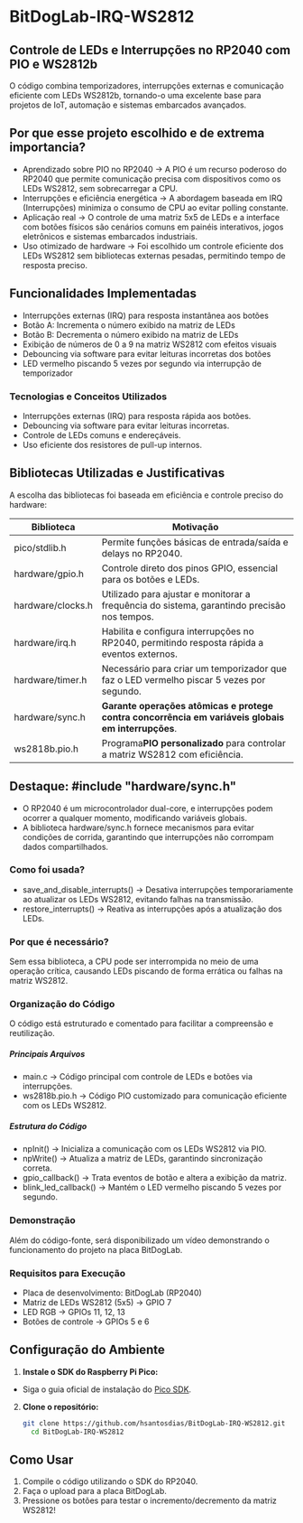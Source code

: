 # BitDogLab-IRQ-WS2812

## Controle de LEDs e Interrupções no RP2040 com PIO e WS2812b

O código combina temporizadores, interrupções externas e comunicação eficiente com LEDs WS2812b, tornando-o uma excelente base para projetos de IoT, automação e sistemas embarcados avançados.

## **Por que esse projeto escolhido e de extrema importancia?**

- Aprendizado sobre PIO no RP2040 → A PIO é um recurso poderoso do RP2040 que permite comunicação precisa com dispositivos como os LEDs WS2812, sem sobrecarregar a CPU.
- Interrupções e eficiência energética → A abordagem baseada em IRQ (Interrupções) minimiza o consumo de CPU ao evitar polling constante.
- Aplicação real → O controle de uma matriz 5x5 de LEDs e a interface com botões físicos são cenários comuns em painéis interativos, jogos eletrônicos e sistemas embarcados industriais.
- Uso otimizado de hardware → Foi escolhido um controle eficiente dos LEDs WS2812 sem bibliotecas externas pesadas, permitindo tempo de resposta preciso.

## Funcionalidades Implementadas

- Interrupções externas (IRQ) para resposta instantânea aos botões
- Botão A: Incrementa o número exibido na matriz de LEDs
- Botão B: Decrementa o número exibido na matriz de LEDs
- Exibição de números de 0 a 9 na matriz WS2812 com efeitos visuais
- Debouncing via software para evitar leituras incorretas dos botões
- LED vermelho piscando 5 vezes por segundo via interrupção de temporizador

### Tecnologias e Conceitos Utilizados

- Interrupções externas (IRQ) para resposta rápida aos botões.
- Debouncing via software para evitar leituras incorretas.
- Controle de LEDs comuns e endereçáveis.
- Uso eficiente dos resistores de pull-up internos.

## Bibliotecas Utilizadas e Justificativas

A escolha das bibliotecas foi baseada em eficiência e controle preciso do hardware:

| Biblioteca        | Motivação                                                                                                     |
| ----------------- | --------------------------------------------------------------------------------------------------------------- |
| pico/stdlib.h     | Permite funções básicas de entrada/saída e delays no RP2040.                                                |
| hardware/gpio.h   | Controle direto dos pinos GPIO, essencial para os botões e LEDs.                                               |
| hardware/clocks.h | Utilizado para ajustar e monitorar a frequência do sistema, garantindo precisão nos tempos.                   |
| hardware/irq.h    | Habilita e configura interrupções no RP2040, permitindo resposta rápida a eventos externos.                  |
| hardware/timer.h  | Necessário para criar um temporizador que faz o LED vermelho piscar 5 vezes por segundo.                       |
| hardware/sync.h   | **Garante operações atômicas e protege contra concorrência em variáveis globais em interrupções**. |
| ws2818b.pio.h     | Programa**PIO personalizado** para controlar a matriz WS2812 com eficiência.                             |

## Destaque: #include "hardware/sync.h"

- O RP2040 é um microcontrolador dual-core, e interrupções podem ocorrer a qualquer momento, modificando variáveis globais.
- A biblioteca hardware/sync.h fornece mecanismos para evitar condições de corrida, garantindo que interrupções não corrompam dados compartilhados.

### Como foi usada?

- save_and_disable_interrupts() → Desativa interrupções temporariamente ao atualizar os LEDs WS2812, evitando falhas na transmissão.
- restore_interrupts() → Reativa as interrupções após a atualização dos LEDs.

### Por que é necessário?

Sem essa biblioteca, a CPU pode ser interrompida no meio de uma operação crítica, causando LEDs piscando de forma errática ou falhas na matriz WS2812.

### Organização do Código

O código está estruturado e comentado para facilitar a compreensão e reutilização.

##### Principais Arquivos

- main.c → Código principal com controle de LEDs e botões via interrupções.
- ws2818b.pio.h → Código PIO customizado para comunicação eficiente com os LEDs WS2812.

##### Estrutura do Código

- npInit() → Inicializa a comunicação com os LEDs WS2812 via PIO.
- npWrite() → Atualiza a matriz de LEDs, garantindo sincronização correta.
- gpio_callback() → Trata eventos de botão e altera a exibição da matriz.
- blink_led_callback() → Mantém o LED vermelho piscando 5 vezes por segundo.

### Demonstração

Além do código-fonte, será disponibilizado um vídeo demonstrando o funcionamento do projeto na placa BitDogLab.

### Requisitos para Execução

- Placa de desenvolvimento: BitDogLab (RP2040)
- Matriz de LEDs WS2812 (5x5) → GPIO 7
- LED RGB → GPIOs 11, 12, 13
- Botões de controle → GPIOs 5 e 6

## **Configuração do Ambiente**

1. **Instale o SDK do Raspberry Pi Pico:**

- Siga o guia oficial de instalação do [Pico SDK](https://www.raspberrypi.com/documentation/microcontrollers/c_sdk.html).

2. **Clone o repositório:**
   ```bash
   git clone https://github.com/hsantosdias/BitDogLab-IRQ-WS2812.git
     cd BitDogLab-IRQ-WS2812
   ```

## **Como Usar**

1. Compile o código utilizando o SDK do RP2040.
2. Faça o upload para a placa BitDogLab.
3. Pressione os botões para testar o incremento/decremento da matriz WS2812!
